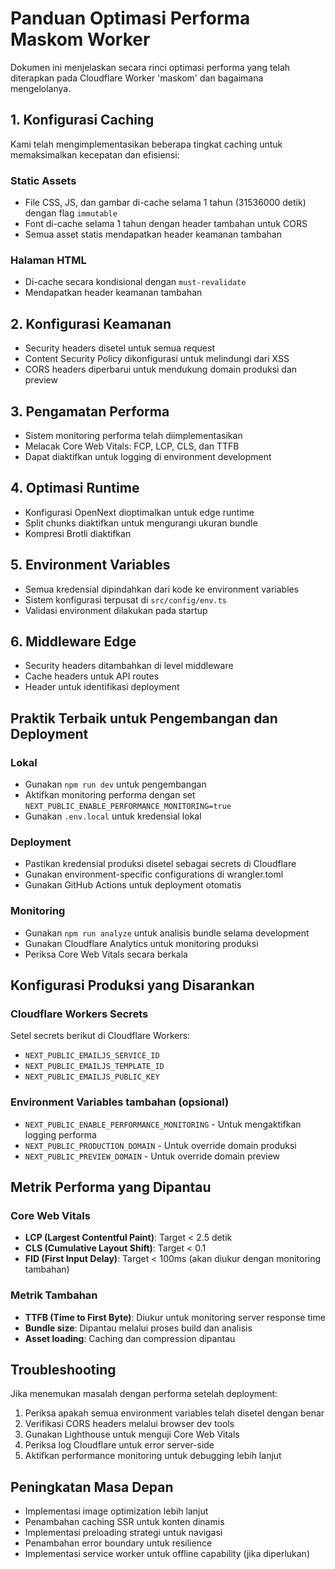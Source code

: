 # Panduan Optimasi Performa Maskom Worker

Dokumen ini menjelaskan secara rinci optimasi performa yang telah diterapkan pada Cloudflare Worker 'maskom' dan bagaimana mengelolanya.

## 1. Konfigurasi Caching
Kami telah mengimplementasikan beberapa tingkat caching untuk memaksimalkan kecepatan dan efisiensi:

### Static Assets
- File CSS, JS, dan gambar di-cache selama 1 tahun (31536000 detik) dengan flag `immutable`
- Font di-cache selama 1 tahun dengan header tambahan untuk CORS
- Semua asset statis mendapatkan header keamanan tambahan

### Halaman HTML
- Di-cache secara kondisional dengan `must-revalidate`
- Mendapatkan header keamanan tambahan

## 2. Konfigurasi Keamanan
- Security headers disetel untuk semua request
- Content Security Policy dikonfigurasi untuk melindungi dari XSS
- CORS headers diperbarui untuk mendukung domain produksi dan preview

## 3. Pengamatan Performa
- Sistem monitoring performa telah diimplementasikan
- Melacak Core Web Vitals: FCP, LCP, CLS, dan TTFB
- Dapat diaktifkan untuk logging di environment development

## 4. Optimasi Runtime
- Konfigurasi OpenNext dioptimalkan untuk edge runtime
- Split chunks diaktifkan untuk mengurangi ukuran bundle
- Kompresi Brotli diaktifkan

## 5. Environment Variables
- Semua kredensial dipindahkan dari kode ke environment variables
- Sistem konfigurasi terpusat di `src/config/env.ts`
- Validasi environment dilakukan pada startup

## 6. Middleware Edge
- Security headers ditambahkan di level middleware
- Cache headers untuk API routes
- Header untuk identifikasi deployment

## Praktik Terbaik untuk Pengembangan dan Deployment

### Lokal
- Gunakan `npm run dev` untuk pengembangan
- Aktifkan monitoring performa dengan set `NEXT_PUBLIC_ENABLE_PERFORMANCE_MONITORING=true`
- Gunakan `.env.local` untuk kredensial lokal

### Deployment
- Pastikan kredensial produksi disetel sebagai secrets di Cloudflare
- Gunakan environment-specific configurations di wrangler.toml
- Gunakan GitHub Actions untuk deployment otomatis

### Monitoring
- Gunakan `npm run analyze` untuk analisis bundle selama development
- Gunakan Cloudflare Analytics untuk monitoring produksi
- Periksa Core Web Vitals secara berkala

## Konfigurasi Produksi yang Disarankan

### Cloudflare Workers Secrets
Setel secrets berikut di Cloudflare Workers:
- `NEXT_PUBLIC_EMAILJS_SERVICE_ID`
- `NEXT_PUBLIC_EMAILJS_TEMPLATE_ID` 
- `NEXT_PUBLIC_EMAILJS_PUBLIC_KEY`

### Environment Variables tambahan (opsional)
- `NEXT_PUBLIC_ENABLE_PERFORMANCE_MONITORING` - Untuk mengaktifkan logging performa
- `NEXT_PUBLIC_PRODUCTION_DOMAIN` - Untuk override domain produksi
- `NEXT_PUBLIC_PREVIEW_DOMAIN` - Untuk override domain preview

## Metrik Performa yang Dipantau

### Core Web Vitals
- **LCP (Largest Contentful Paint)**: Target < 2.5 detik
- **CLS (Cumulative Layout Shift)**: Target < 0.1
- **FID (First Input Delay)**: Target < 100ms (akan diukur dengan monitoring tambahan)

### Metrik Tambahan
- **TTFB (Time to First Byte)**: Diukur untuk monitoring server response time
- **Bundle size**: Dipantau melalui proses build dan analisis
- **Asset loading**: Caching dan compression dipantau

## Troubleshooting

Jika menemukan masalah dengan performa setelah deployment:

1. Periksa apakah semua environment variables telah disetel dengan benar
2. Verifikasi CORS headers melalui browser dev tools
3. Gunakan Lighthouse untuk menguji Core Web Vitals
4. Periksa log Cloudflare untuk error server-side
5. Aktifkan performance monitoring untuk debugging lebih lanjut

## Peningkatan Masa Depan

- Implementasi image optimization lebih lanjut
- Penambahan caching SSR untuk konten dinamis
- Implementasi preloading strategi untuk navigasi
- Penambahan error boundary untuk resilience
- Implementasi service worker untuk offline capability (jika diperlukan)
